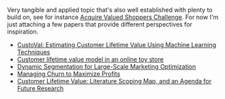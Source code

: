 Very tangible and applied topic that's also well established with plenty to build on, see for instance [Acquire Valued Shoppers Challenge](https://www.kaggle.com/c/acquire-valued-shoppers-challenge). 
For now I'm just attaching a few papers that provide different perspectives for inspiration. 

- [CustoVal: Estimating Customer Lifetime Value Using Machine Learning Techniques](http://www.seas.upenn.edu/~cse400/CSE400_2013_2014/reports/13_report.pdf)
- [Customer lifetime value model in an online toy store](http://journals.iau.ir/article_511016_d7f4e168eb4729207bc2785d939ddbf6.pdf)
- [Dynamic Segmentation for Large-Scale Marketing Optimization](http://www.cs.toronto.edu/~tl/papers/LuBoutilier_ICML14workshop.pdf)
- [Managing Churn to Maximize Profits](http://www.hbs.edu/faculty/Publication%20Files/14-020_3553a2f4-8c7b-44e6-9711-f75dd56f624e.pdf)
- [Customer Lifetime Value: Literature Scoping Map, and an Agenda for Future Research](https://www.researchgate.net/profile/Neda_Abdolvand/publication/277843944_Customer_Lifetime_Value_Literature_Scoping_Map_and_an_Agenda_for_Future_Research/links/557ebe3308aeb61eae258626.pdf)
